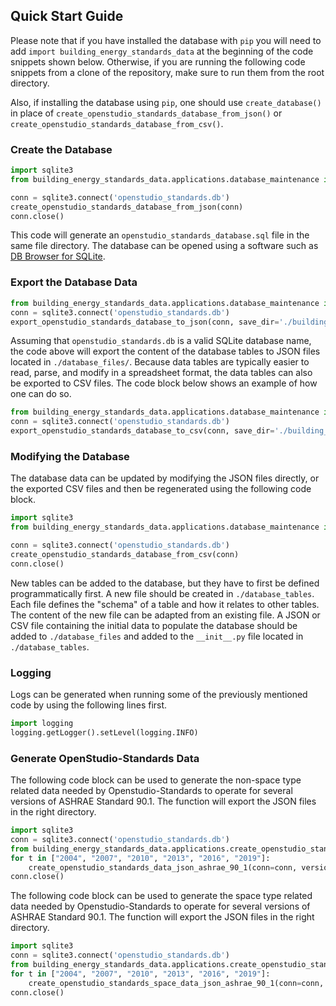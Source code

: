 ## Quick Start Guide
Please note that if you have installed the database with `pip` you will need to add `import building_energy_standards_data` at the beginning of the code snippets shown below. Otherwise, if you are running the following code snippets from a clone of the repository, make sure to run them from the root directory.

Also, if installing the database using `pip`, one should use `create_database()` in place of `create_openstudio_standards_database_from_json()` or `create_openstudio_standards_database_from_csv()`.
### Create the Database
```python
import sqlite3
from building_energy_standards_data.applications.database_maintenance import create_openstudio_standards_database_from_json

conn = sqlite3.connect('openstudio_standards.db')
create_openstudio_standards_database_from_json(conn)
conn.close()
```

This code will generate an `openstudio_standards_database.sql` file in the same file directory. The database can be opened using a software such as [DB Browser for SQLite](https://sqlitebrowser.org/).
### Export the Database Data
```python
from building_energy_standards_data.applications.database_maintenance import export_openstudio_standards_database_to_json
conn = sqlite3.connect('openstudio_standards.db')
export_openstudio_standards_database_to_json(conn, save_dir='./building_energy_standards_data/database_files/')
```
Assuming that `openstudio_standards.db` is a valid SQLite database name, the code above will export the content of the database tables to JSON files located in `./database_files/`. Because data tables are typically easier to read, parse, and modify in a spreadsheet format, the data tables can also be exported to CSV files. The code block below shows an example of how one can do so.
```python
from building_energy_standards_data.applications.database_maintenance import export_openstudio_standards_database_to_csv
conn = sqlite3.connect('openstudio_standards.db')
export_openstudio_standards_database_to_csv(conn, save_dir='./building_energy_standards_data/database_files/')
```
### Modifying the Database
The database data can be updated by modifying the JSON files directly, or the exported CSV files and then be regenerated using the following code block.
```python
import sqlite3
from building_energy_standards_data.applications.database_maintenance import create_openstudio_standards_database_from_csv

conn = sqlite3.connect('openstudio_standards.db')
create_openstudio_standards_database_from_csv(conn)
conn.close()
```
New tables can be added to the database, but they have to first be defined programmatically first. A new file should be created in `./database_tables`. Each file defines the "schema" of a table and how it relates to other tables. The content of the new file can be adapted from an existing file. A JSON or CSV file containing the initial data to populate the database should be added to `./database_files` and added to the `__init__.py` file located in `./database_tables`.

### Logging
Logs can be generated when running some of the previously mentioned code by using the following lines first.
```python
import logging
logging.getLogger().setLevel(logging.INFO)
```
### Generate OpenStudio-Standards Data
The following code block can be used to generate the non-space type related data needed by Openstudio-Standards to operate for several versions of ASHRAE Standard 90.1. The function will export the JSON files in the right directory.
```python
import sqlite3
conn = sqlite3.connect('openstudio_standards.db')
from building_energy_standards_data.applications.create_openstudio_standards_json import create_openstudio_standards_data_json_ashrae_90_1
for t in ["2004", "2007", "2010", "2013", "2016", "2019"]:
    create_openstudio_standards_data_json_ashrae_90_1(conn=conn, version_90_1=t, osstd_repository_path="./")
conn.close()
```
The following code block can be used to generate the space type related data needed by Openstudio-Standards to operate for several versions of ASHRAE Standard 90.1. The function will export the JSON files in the right directory.
```python
import sqlite3
conn = sqlite3.connect('openstudio_standards.db')
from building_energy_standards_data.applications.create_openstudio_standards_json import create_openstudio_standards_space_data_json_ashrae_90_1
for t in ["2004", "2007", "2010", "2013", "2016", "2019"]:
    create_openstudio_standards_space_data_json_ashrae_90_1(conn=conn, version_90_1=t, osstd_repository_path="./")
conn.close()
```
